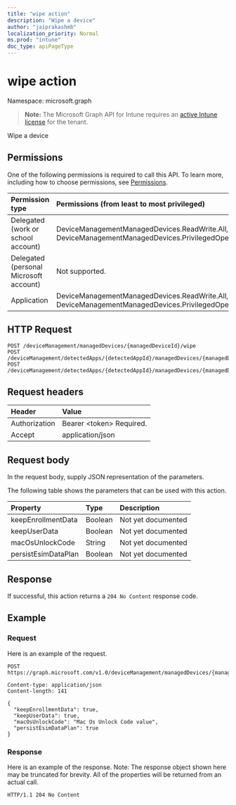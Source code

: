 ```yaml
---
title: "wipe action"
description: "Wipe a device"
author: "jaiprakashmb"
localization_priority: Normal
ms.prod: "intune"
doc_type: apiPageType
---
```


# wipe action

Namespace: microsoft.graph

> **Note:** The Microsoft Graph API for Intune requires an [active Intune license](https://go.microsoft.com/fwlink/?linkid=839381) for the tenant.

Wipe a device

## Permissions
One of the following permissions is required to call this API. To learn more, including how to choose permissions, see [Permissions](/graph/permissions-reference).

|Permission type|Permissions (from least to most privileged)|
|:---|:---|
|Delegated (work or school account)|DeviceManagementManagedDevices.ReadWrite.All, DeviceManagementManagedDevices.PrivilegedOperations.All|
|Delegated (personal Microsoft account)|Not supported.|
|Application|DeviceManagementManagedDevices.ReadWrite.All, DeviceManagementManagedDevices.PrivilegedOperations.All|

## HTTP Request
<!-- {
  "blockType": "ignored"
}
-->
``` http
POST /deviceManagement/managedDevices/{managedDeviceId}/wipe
POST /deviceManagement/detectedApps/{detectedAppId}/managedDevices/{managedDeviceId}/wipe
POST /deviceManagement/detectedApps/{detectedAppId}/managedDevices/{managedDeviceId}/users/{userId}/managedDevices/{managedDeviceId}/wipe
```

## Request headers
|Header|Value|
|:---|:---|
|Authorization|Bearer &lt;token&gt; Required.|
|Accept|application/json|

## Request body
In the request body, supply JSON representation of the parameters.

The following table shows the parameters that can be used with this action.

|Property|Type|Description|
|:---|:---|:---|
|keepEnrollmentData|Boolean|Not yet documented|
|keepUserData|Boolean|Not yet documented|
|macOsUnlockCode|String|Not yet documented|
|persistEsimDataPlan|Boolean|Not yet documented|



## Response
If successful, this action returns a `204 No Content` response code.

## Example

### Request
Here is an example of the request.

<!-- { "blockType": "request" , "name" : "intune_devices_manageddevice_wipe_wipe_action" }-->
``` http
POST https://graph.microsoft.com/v1.0/deviceManagement/managedDevices/{managedDeviceId}/wipe

Content-type: application/json
Content-length: 141

{
  "keepEnrollmentData": true,
  "keepUserData": true,
  "macOsUnlockCode": "Mac Os Unlock Code value",
  "persistEsimDataPlan": true
}
```

### Response
Here is an example of the response. Note: The response object shown here may be truncated for brevity. All of the properties will be returned from an actual call.

<!-- { "blockType": "response" , "@odata.type" : "Edm.String" }-->
``` http
HTTP/1.1 204 No Content
```
